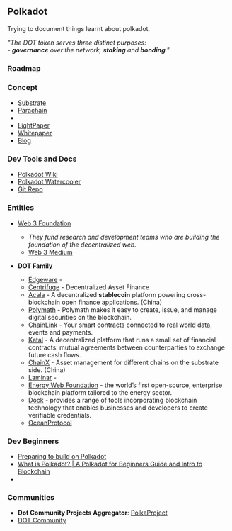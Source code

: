 ## Polkadot

Trying to document things learnt about polkadot.  

*"The DOT token serves three distinct purposes:  
    - **governance** over the network, **staking** and **bonding**."*

### Roadmap



### Concept
- [Substrate](https://www.substrate.io/)
- [Parachain](https://medium.com/polkadot-network/polkadot-the-parachain-3808040a769a)
- 
- [LightPaper](https://polkadot.network/Polkadot-lightpaper.pdf)
- [Whitepaper](https://polkadot.network/PolkaDotPaper.pdf)
- [Blog](https://polkadot.network/blog/)

### Dev Tools and Docs
- [Polkadot Wiki](https://wiki.polkadot.network/en/)
- [Polkadot Watercooler](https://riot.im/app/#/room/#polkadot-watercooler:matrix.org)
- [Git Repo](https://github.com/paritytech/polkadot)


### Entities
- [Web 3 Foundation](https://web3.foundation/)
  - *They fund research and development teams who are building the foundation of the decentralized web.*
  - [Web 3 Medium](https://medium.com/web3foundation)
  
- **DOT Family**
  - [Edgeware](https://edgewa.re/) - 
  - [Centrifuge](https://centrifuge.io/) - Decentralized Asset Finance
  - [Acala](https://acala.network/) - A decentralized **stablecoin** platform powering cross-blockchain open finance applications. (China)
  - [Polymath](https://polymath.network/) - Polymath makes it easy to create, issue, and manage digital securities on the blockchain. 
  - [ChainLink](https://chain.link/) - Your smart contracts connected to real world data, events and payments.
  - [Katal](https://katalchain.com/) - A decentralized platform that runs a small set of financial contracts: mutual agreements between counterparties to exchange future cash flows.
  - [ChainX](https://chainx.org/) - Asset management for different chains on the substrate side. (China)
  - [Laminar](https://www.laminar.one/) - 
  - [Energy Web Foundation](https://www.energyweb.org/) - the world’s first open-source, enterprise blockchain platform tailored to the energy sector. 
  - [Dock](https://www.dock.io/) - provides a range of tools incorporating blockchain technology that enables businesses and developers to create verifiable credentials.
  - [OceanProtocol](https://oceanprotocol.com/)

### Dev Beginners

- [Preparing to build on Polkadot](https://medium.com/polkadot-network/preparing-to-build-on-polkadot-349ff5002885)
- [What is Polkadot? | A Polkadot for Beginners Guide and Intro to Blockchain](https://morioh.com/p/4260f2d85c4e)
- 

### Communities
- **Dot Community Projects Aggregator**: [PolkaProject](https://polkaproject.com/)
- [DOT Community](https://polkadot.network/community/)



